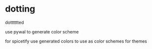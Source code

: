 # dotting
dotttttted



use pywal to generate color scheme 



for spicetify use generated colors to use as color schemes for themes

